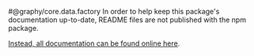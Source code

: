 #@graphy/core.data.factory
In order to help keep this package's documentation up-to-date, README files are not published with the npm package.

[Instead, all documentation can be found online here](https://graphy.link/).
